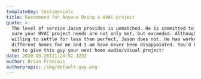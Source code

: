 ```yaml
---
templateKey: testimonials
title: Recommend for Anyone Doing a HVAC project
quote: >-
  The level of service Jason provides is unmatched. He is committed to making
  sure your HVAC project needs are not only met, but exceeded. Although I was
  willing to settle for less than perfect, Jason does not. He has worked on two
  different homes for me and I am have never been disappointed. You’d be silly
  not to give this guy your next home audio/visual project!
date: 2020-03-26T21:24:52.123Z
author: Brian Francois
authorpropic: /img/default-guy.png
---
```

